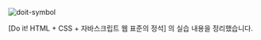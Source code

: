 ![doit-symbol](https://github.com/TaeGyeomHwang/Do_it_HTML_CSS_JavaSctipt/assets/80676211/0808f091-d13b-4f82-9b5c-6e25f093c368)

[Do it! HTML + CSS + 자바스크립트 웹 표준의 정석] 의 실습 내용을 정리했습니다.
